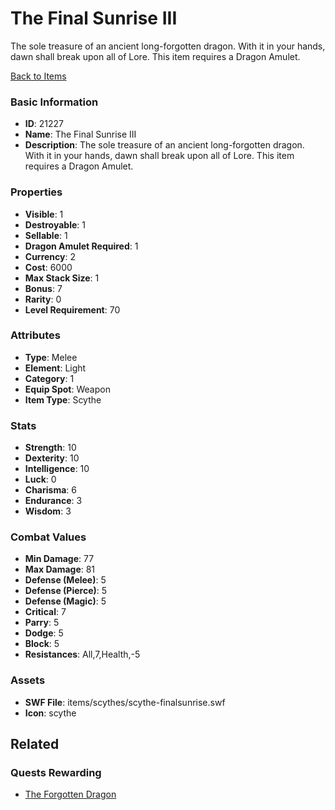 # The Final Sunrise III

The sole treasure of an ancient long-forgotten dragon. With it in your hands, dawn shall break upon all of Lore. This item requires a Dragon Amulet.

[Back to Items](../items.md)

### Basic Information

- **ID**: 21227
- **Name**: The Final Sunrise III
- **Description**: The sole treasure of an ancient long-forgotten dragon. With it in your hands, dawn shall break upon all of Lore. This item requires a Dragon Amulet.

### Properties

- **Visible**: 1
- **Destroyable**: 1
- **Sellable**: 1
- **Dragon Amulet Required**: 1
- **Currency**: 2
- **Cost**: 6000
- **Max Stack Size**: 1
- **Bonus**: 7
- **Rarity**: 0
- **Level Requirement**: 70

### Attributes

- **Type**: Melee
- **Element**: Light
- **Category**: 1
- **Equip Spot**: Weapon
- **Item Type**: Scythe

### Stats

- **Strength**: 10
- **Dexterity**: 10
- **Intelligence**: 10
- **Luck**: 0
- **Charisma**: 6
- **Endurance**: 3
- **Wisdom**: 3

### Combat Values

- **Min Damage**: 77
- **Max Damage**: 81
- **Defense (Melee)**: 5
- **Defense (Pierce)**: 5
- **Defense (Magic)**: 5
- **Critical**: 7
- **Parry**: 5
- **Dodge**: 5
- **Block**: 5
- **Resistances**: All,7,Health,-5

### Assets

- **SWF File**: items/scythes/scythe-finalsunrise.swf
- **Icon**: scythe

## Related

### Quests Rewarding

- [The Forgotten Dragon](../quests/2009-the-forgotten-dragon.md)

